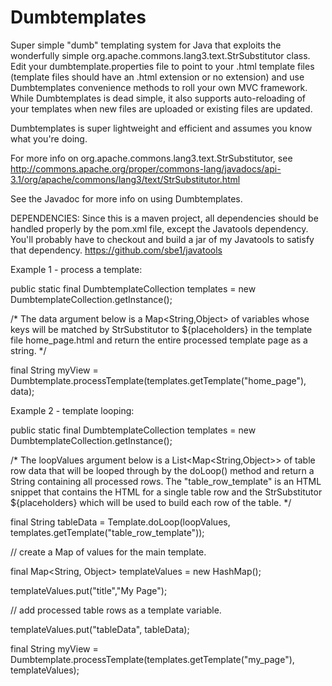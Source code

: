 Dumbtemplates
==============

Super simple "dumb" templating system for Java that exploits the wonderfully simple org.apache.commons.lang3.text.StrSubstitutor class.
Edit your dumbtemplate.properties file to point to your .html template files (template files should have an .html extension or no extension)
and use Dumbtemplates convenience methods to roll your own MVC framework. While Dumbtemplates is dead simple, it also supports
auto-reloading of your templates when new files are uploaded or existing files are updated.

Dumbtemplates is super lightweight and efficient and assumes you know what you're doing.

For more info on org.apache.commons.lang3.text.StrSubstitutor, see
http://commons.apache.org/proper/commons-lang/javadocs/api-3.1/org/apache/commons/lang3/text/StrSubstitutor.html

See the Javadoc for more info on using Dumbtemplates.

DEPENDENCIES: Since this is a maven project, all dependencies should be handled properly by the pom.xml file, except the Javatools dependency.
You'll probably have to checkout and build a jar of my Javatools to satisfy that dependency.
https://github.com/sbe1/javatools


Example 1 - process a template:

public static final DumbtemplateCollection templates = new DumbtemplateCollection.getInstance();

/* The data argument below is a Map&lt;String,Object&gt; of variables whose keys will be matched by StrSubstitutor to
${placeholders} in the template file home_page.html and return the entire processed template page
as a string.
*/

final String myView = Dumbtemplate.processTemplate(templates.getTemplate("home_page"), data);


Example 2 - template looping:

public static final DumbtemplateCollection templates = new DumbtemplateCollection.getInstance();


/* The loopValues argument below is a List&lt;Map&lt;String,Object&gt;&gt; of table row data that will be looped through by the doLoop() method
and return a String containing all processed rows. The "table_row_template" is an HTML snippet that contains the HTML for a single table row
and the StrSubstitutor ${placeholders} which will be used to build each row of the table. */

final String tableData = Template.doLoop(loopValues, templates.getTemplate("table_row_template"));


// create a Map of values for the main template.

final Map<String, Object> templateValues = new HashMap();

templateValues.put("title","My Page");

// add processed table rows as a template variable.

templateValues.put("tableData", tableData);

final String myView = Dumbtemplate.processTemplate(templates.getTemplate("my_page"), templateValues);
